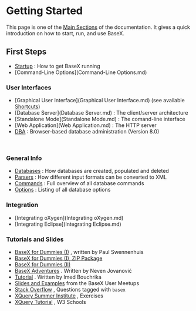 
# Getting Started
 


 
This page is one of the [Main Sections](index.md) of the documentation. It gives a quick introduction on how to start, run, and use BaseX. 

 
## First Steps
 * [Startup](Startup.md) : How to get BaseX running 
 * [Command-Line Options](Command-Line Options.md)

### User Interfaces
 * [Graphical User Interface](Graphical User Interface.md)  (see available [Shortcuts](Shortcuts.md)) 
 * [Database Server](Database Server.md) : The client/server architecture 
 * [Standalone Mode](Standalone Mode.md) : The comand-line interface 
 * [Web Application](Web Application.md) : The HTTP server 
 * [DBA](DBA.md) : Browser-based database administration (Version 8.0) 

  
### General Info
 * [Databases](Databases.md) : How databases are created, populated and deleted 
 * [Parsers](Parsers.md) : How different input formats can be converted to XML 
 * [Commands](Commands.md) : Full overview of all database commands 
 * [Options](Options.md) : Listing of all database options 

### Integration
 * [Integrating oXygen](Integrating oXygen.md)
 * [Integrating Eclipse](Integrating Eclipse.md)

### Tutorials and Slides
 * [BaseX for Dummies (I)](http://www.swennenhuis.nl/basexfordummies/BaseX_for_dummies.pdf) , written by Paul Swennenhuis 
 * [BaseX for Dummies (I), ZIP Package](http://www.swennenhuis.nl/basexfordummies/basexfordummies.zip)
 * [BaseX for Dummies (II)](http://www.swennenhuis.nl/basexfordummies/BaseX_for_dummies_part_2.pdf)
 * [BaseX Adventures](http://www.ffzg.unizg.hr/klafil/dokuwiki/doku.php/z:basex-adv) . Written by Neven Jovanović 
 * [Tutorial](http://www.learndb.com/databases/basex-tutorial-for-using-an-xml-native-database-management-system) . Written by Imed Bouchrika 
 * [Slides and Examples](http://files.basex.org/publications/xmlprague2013/)  from the BaseX User Meetups 
 * [Stack Overflow](http://stackoverflow.com/questions/tagged/basex) , Questions tagged with `basex`
 * [XQuery Summer Institute](https://github.com/XQueryInstitute/Course-Materials/tree/master/exercises) , Exercises 
 * [XQuery Tutorial](http://w3schools.com/xquery/default.asp) , W3 Schools 

  

